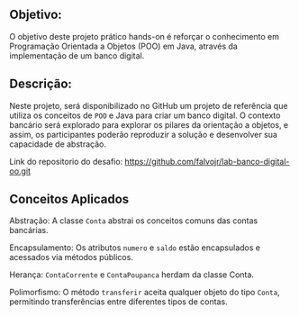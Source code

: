 ## Objetivo: 

O objetivo deste projeto prático hands-on é reforçar o conhecimento em Programação Orientada a Objetos (POO) em Java, através da implementação de um banco digital.

## Descrição: 

Neste projeto, será disponibilizado no GitHub um projeto de referência que utiliza os conceitos de `POO` e Java para criar um banco digital. 
O contexto bancário será explorado para explorar os pilares da orientação a objetos, e assim, os participantes poderão reproduzir a solução e desenvolver sua capacidade de abstração.

Link do repositorio do desafio: https://github.com/falvojr/lab-banco-digital-oo.git

## Conceitos Aplicados

Abstração: A classe `Conta` abstrai os conceitos comuns das contas bancárias.

Encapsulamento: Os atributos `numero` e `saldo` estão encapsulados e acessados via métodos públicos.

Herança: `ContaCorrente` e `ContaPoupanca` herdam da classe Conta.

Polimorfismo: O método `transferir` aceita qualquer objeto do tipo `Conta`, permitindo transferências entre diferentes tipos de contas.
